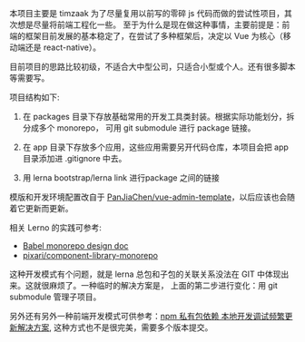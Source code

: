 本项目主要是 timzaak 为了尽量复用以前写的零碎 js 代码而做的尝试性项目，其次想是尽量将前端工程化一些。
至于为什么是现在做这种事情，主要前提是：前端的框架目前发展的基本稳定了，在尝试了多种框架后，决定以 Vue 为核心（移动端还是 react-native）。

目前项目的思路比较初级，不适合大中型公司，只适合小型或个人。还有很多脚本等需要写。

项目结构如下:
1. 在 packages 目录下存放基础常用的开发工具类封装。根据实际功能划分，拆分成多个 monorepo， 可用 git submodule 进行 package 链接。

2. 在 app 目录下存放多个应用，这些应用需要另开代码仓库，本项目会把 app 目录添加进 .gitignore 中去。

3. 用 lerna bootstrap/lerna link 进行package 之间的链接


模版和开发环境配置改自于 [PanJiaChen/vue-admin-template](https://github.com/PanJiaChen/vue-admin-template)，以后应该也会随着它更新而更新。

相关 Lerno 的实践可参考:
* [Babel monorepo design doc](https://github.com/babel/babel/blob/master/doc/design/monorepo.md)
* [pixari/component-library-monorepo](https://github.com/pixari/component-library-monorepo)

这种开发模式有个问题，就是 lerna 总包和子包的关联关系没法在 GIT 中体现出来。这就很麻烦了。一种临时的解决方案是， 上面的第二步进行变化：用 git submodule 管理子项目。

另外还有另外一种前端开发模式可供参考：[npm 私有包依赖 本地开发调试频繁更新解决方案](https://www.jianshu.com/p/d0c887cf730e), 这种方式也不是很完美，需要多个版本提交。